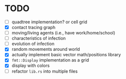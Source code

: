 # TODO

- [ ] quadtree implementation? or cell grid
- [X] contact tracing graph
- [ ] moving/living agents (i.e., have work/home/school)
- [ ] characteristics of infection
- [ ] evolution of infection
- [X] random movements around world
- [X] actually implement basic vector math/positions library
- [X] `fmt::Display` implementation as a grid
- [X] display with colors
- [ ] refactor `lib.rs` into multiple files
